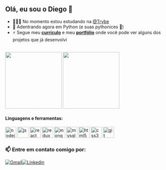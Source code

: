 ## Olá, eu sou o Diego 👋

- 👨🏼‍🎓 No momento estou estudando na [@Trybe](https://www.betrybe.com/)
- 🔭 Adentrando agora em Python (e suas pythonices 🐍)
- ⚡ Segue meu **[currículo](https://gitconnected.com/diego-rib/resume)** e meu **[portfólio](https://diego-rib.github.io)** onde você pode ver alguns dos projetos que já desenvolvi

<br />

<div>
  <img height="180em" src="https://github-readme-stats.vercel.app/api?username=diego-rib&show_icons=true&theme=react&include_all_commits=true&count_private=true"/>
  <img height="180em" src="https://github-readme-stats.vercel.app/api/top-langs/?username=diego-rib&layout=compact&langs_count=7&theme=react"/>
</div>

#### Linguagens e ferramentas:
<div>
  <img height="35px" width="35px" src="https://cdn.jsdelivr.net/gh/devicons/devicon/icons/nodejs/nodejs-original.svg" alt="nodejs" />
  <img height="35px" width="35px" src="https://cdn.jsdelivr.net/gh/devicons/devicon/icons/javascript/javascript-original.svg" alt="js" />
  <img height="35px" width="35px" src="https://cdn.jsdelivr.net/gh/devicons/devicon/icons/react/react-original.svg" alt="react" />
  <img height="35px" width="35px" src="https://cdn.jsdelivr.net/gh/devicons/devicon/icons/redux/redux-original.svg" alt="redux" />
  <img height="35px" width="35px" src="https://cdn.jsdelivr.net/gh/devicons/devicon/icons/mongodb/mongodb-original.svg" alt="mongodb" />
  <img height="35px" width="35px" src="https://cdn.jsdelivr.net/gh/devicons/devicon/icons/mysql/mysql-original.svg" alt="mysql" />
  <img height="35px" width="35px" src="https://cdn.jsdelivr.net/gh/devicons/devicon/icons/html5/html5-original.svg" alt="html5" />
  <img height="35px" width="35px" src="https://cdn.jsdelivr.net/gh/devicons/devicon/icons/css3/css3-original.svg" alt="css3" />
  <img height="35px" width="35px" src="https://cdn.jsdelivr.net/gh/devicons/devicon/icons/git/git-plain.svg" alt="git" />
</div>

### 📫 Entre em contato comigo por:
<div style="display: flex; align-items: center">
  <a href="mailto:dihrm2001@gmail.com" target="__blank"><img src="https://img.shields.io/badge/Gmail-D14836?style=for-the-badge&logo=gmail&logoColor=white" alt="Gmail"/></a>
  <a href="https://www.linkedin.com/in/diego-rib/" target="__blank"><img src="https://img.shields.io/badge/LinkedIn-0077B5?style=for-the-badge&logo=linkedin&logoColor=white" alt="Linkedin"/></a>
</div>
